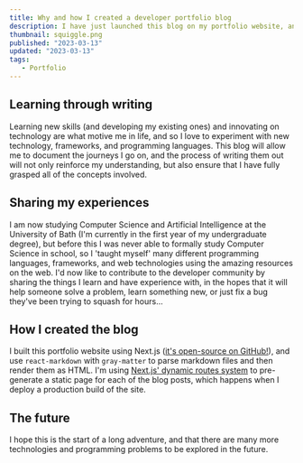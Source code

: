 ```yaml
---
title: Why and how I created a developer portfolio blog
description: I have just launched this blog on my portfolio website, and I did it for 2 very specific reasons.
thumbnail: squiggle.png
published: "2023-03-13"
updated: "2023-03-13"
tags:
   - Portfolio
---
```


## Learning through writing

Learning new skills (and developing my existing ones) and innovating on technology are what motive me in life, and so I love to experiment with new technology, frameworks, and programming languages. This blog will allow me to document the journeys I go on, and the process of writing them out will not only reinforce my understanding, but also ensure that I have fully grasped all of the concepts involved.

## Sharing my experiences

I am now studying Computer Science and Artificial Intelligence at the University of Bath (I'm currently in the first year of my undergraduate degree), but before this I was never able to formally study Computer Science in school, so I 'taught myself' many different programming languages, frameworks, and web technologies using the amazing resources on the web. I'd now like to contribute to the developer community by sharing the things I learn and have experience with, in the hopes that it will help someone solve a problem, learn something new, or just fix a bug they've been trying to squash for hours...

## How I created the blog

I built this portfolio website using Next.js ([it's open-source on GitHub!](https://github.com/dan-smith-tech/website)), and use `react-markdown` with `gray-matter` to parse markdown files and then render them as HTML. I'm using [Next.js' dynamic routes system](https://nextjs.org/docs/routing/dynamic-routes) to pre-generate a static page for each of the blog posts, which happens when I deploy a production build of the site.

## The future

I hope this is the start of a long adventure, and that there are many more technologies and programming problems to be explored in the future.
